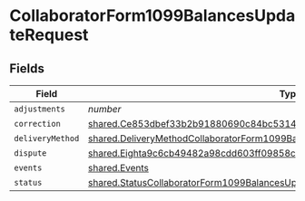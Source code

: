 # CollaboratorForm1099BalancesUpdateRequest


## Fields

| Field                                                                                                                                                                             | Type                                                                                                                                                                              | Required                                                                                                                                                                          | Description                                                                                                                                                                       |
| --------------------------------------------------------------------------------------------------------------------------------------------------------------------------------- | --------------------------------------------------------------------------------------------------------------------------------------------------------------------------------- | --------------------------------------------------------------------------------------------------------------------------------------------------------------------------------- | --------------------------------------------------------------------------------------------------------------------------------------------------------------------------------- |
| `adjustments`                                                                                                                                                                     | *number*                                                                                                                                                                          | :heavy_minus_sign:                                                                                                                                                                | N/A                                                                                                                                                                               |
| `correction`                                                                                                                                                                      | [shared.Ce853dbef33b2b91880690c84bc5314340c1301fd7b3503dd6ce79c844e2a481](../../../sdk/models/shared/ce853dbef33b2b91880690c84bc5314340c1301fd7b3503dd6ce79c844e2a481.md)         | :heavy_minus_sign:                                                                                                                                                                | N/A                                                                                                                                                                               |
| `deliveryMethod`                                                                                                                                                                  | [shared.DeliveryMethodCollaboratorForm1099BalancesUpdateRequest](../../../sdk/models/shared/deliverymethodcollaboratorform1099balancesupdaterequest.md)                           | :heavy_minus_sign:                                                                                                                                                                | N/A                                                                                                                                                                               |
| `dispute`                                                                                                                                                                         | [shared.Eighta9c6cb49482a98cdd603ff09858cdc3e5ef6ad9807c876c4161d925a96694a5](../../../sdk/models/shared/eighta9c6cb49482a98cdd603ff09858cdc3e5ef6ad9807c876c4161d925a96694a5.md) | :heavy_minus_sign:                                                                                                                                                                | N/A                                                                                                                                                                               |
| `events`                                                                                                                                                                          | [shared.Events](../../../sdk/models/shared/events.md)                                                                                                                             | :heavy_minus_sign:                                                                                                                                                                | N/A                                                                                                                                                                               |
| `status`                                                                                                                                                                          | [shared.StatusCollaboratorForm1099BalancesUpdateRequest](../../../sdk/models/shared/statuscollaboratorform1099balancesupdaterequest.md)                                           | :heavy_minus_sign:                                                                                                                                                                | N/A                                                                                                                                                                               |